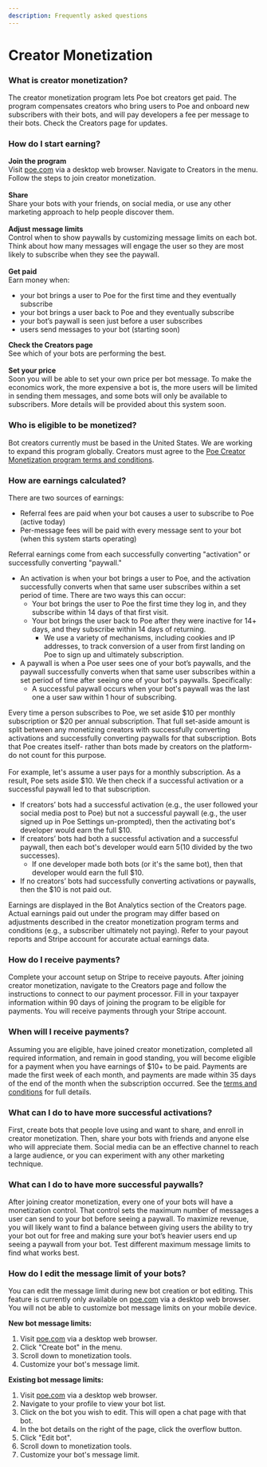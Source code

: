 ```yaml
---
description: Frequently asked questions
---
```


# Creator Monetization

### What is creator monetization?

The creator monetization program lets Poe bot creators get paid. The program compensates creators who bring users to Poe and onboard new subscribers with their bots, and will pay developers a fee per message to their bots. Check the Creators page for updates.

### How do I start earning?

**Join the program**\
Visit [poe.com](http://poe.com) via a desktop web browser. Navigate to Creators in the menu. Follow the steps to join creator monetization.\
\
**Share**\
Share your bots with your friends, on social media, or use any other marketing approach to help people discover them.\
\
**Adjust message limits**\
Control when to show paywalls by customizing message limits on each bot. Think about how many messages will engage the user so they are most likely to subscribe when they see the paywall.\
\
**Get paid**\
Earn money when:

* your bot brings a user to Poe for the first time and they eventually subscribe
* your bot brings a user back to Poe and they eventually subscribe
* your bot’s paywall is seen just before a user subscribes
* users send messages to your bot (starting soon)

**Check the Creators page**\
See which of your bots are performing the best.\
\
**Set your price**\
Soon you will be able to set your own price per bot message. To make the economics work, the more expensive a bot is, the more users will be limited in sending them messages, and some bots will only be available to subscribers. More details will be provided about this system soon.

### Who is eligible to be monetized?

Bot creators currently must be based in the United States. We are working to expand this program globally. Creators must agree to the [Poe Creator Monetization program terms and conditions](https://poe.com/earnings\_tos).

### How are earnings calculated?

There are two sources of earnings:

* Referral fees are paid when your bot causes a user to subscribe to Poe (active today)
* Per-message fees will be paid with every message sent to your bot (when this system starts operating)

Referral earnings come from each successfully converting "activation" or successfully converting "paywall."

* An activation is when your bot brings a user to Poe, and the activation successfully converts when that same user subscribes within a set period of time. There are two ways this can occur:
  * Your bot brings the user to Poe the first time they log in, and they subscribe within 14 days of that first visit.
  * Your bot brings the user back to Poe after they were inactive for 14+ days, and they subscribe within 14 days of returning.
    * We use a variety of mechanisms, including cookies and IP addresses, to track conversion of a user from first landing on Poe to sign up and ultimately subscription.
* A paywall is when a Poe user sees one of your bot’s paywalls, and the paywall successfully converts when that same user subscribes within a set period of time after seeing one of your bot's paywalls. Specifically:
  * A successful paywall occurs when your bot's paywall was the last one a user saw within 1 hour of subscribing.

Every time a person subscribes to Poe, we set aside $10 per monthly subscription or $20 per annual subscription. That full set-aside amount is split between any monetizing creators with successfully converting activations and successfully converting paywalls for that subscription. Bots that Poe creates itself- rather than bots made by creators on the platform- do not count for this purpose.\
\
For example, let's assume a user pays for a monthly subscription. As a result, Poe sets aside $10. We then check if a successful activation or a successful paywall led to that subscription.

* If creators’ bots had a successful activation (e.g., the user followed your social media post to Poe) but not a successful paywall (e.g., the user signed up in Poe Settings un-prompted), then the activating bot's developer would earn the full $10.
* If creators’ bots had both a successful activation and a successful paywall, then each bot's developer would earn $5 ($10 divided by the two successes).
  * If one developer made both bots (or it's the same bot), then that developer would earn the full $10.
* If no creators’ bots had successfully converting activations or paywalls, then the $10 is not paid out.

Earnings are displayed in the Bot Analytics section of the Creators page. Actual earnings paid out under the program may differ based on adjustments described in the creator monetization program terms and conditions (e.g., a subscriber ultimately not paying). Refer to your payout reports and Stripe account for accurate actual earnings data.

### How do I receive payments?

Complete your account setup on Stripe to receive payouts. After joining creator monetization, navigate to the Creators page and follow the instructions to connect to our payment processor. Fill in your taxpayer information within 90 days of joining the program to be eligible for payments. You will receive payments through your Stripe account.

### When will I receive payments?

Assuming you are eligible, have joined creator monetization, completed all required information, and remain in good standing, you will become eligible for a payment when you have earnings of $10+ to be paid. Payments are made the first week of each month, and payments are made within 35 days of the end of the month when the subscription occurred. See the [terms and conditions](https://poe.com/earnings\_tos) for full details.

### **What can I do to have more successful activations?**

First, create bots that people love using and want to share, and enroll in creator monetization. Then, share your bots with friends and anyone else who will appreciate them. Social media can be an effective channel to reach a large audience, or you can experiment with any other marketing technique.

### **What can I do to have more successful paywalls?**

After joining creator monetization, every one of your bots will have a monetization control. That control sets the maximum number of messages a user can send to your bot before seeing a paywall. To maximize revenue, you will likely want to find a balance between giving users the ability to try your bot out for free and making sure your bot’s heavier users end up seeing a paywall from your bot. Test different maximum message limits to find what works best.

### **How do I edit the message limit of your bots?**

You can edit the message limit during new bot creation or bot editing. This feature is currently only available on [poe.com](http://poe.com) via a desktop web browser. You will not be able to customize bot message limits on your mobile device.

**New bot message limits:**

1. Visit [poe.com](http://poe.com) via a desktop web browser.
2. Click "Create bot" in the menu.
3. Scroll down to monetization tools.
4. Customize your bot's message limit.

**Existing bot message limits:**

1. Visit [poe.com](http://poe.com) via a desktop web browser.
2. Navigate to your profile to view your bot list.
3. Click on the bot you wish to edit. This will open a chat page with that bot.
4. In the bot details on the right of the page, click the overflow button.
5. Click "Edit bot".
6. Scroll down to monetization tools.
7. Customize your bot's message limit.
